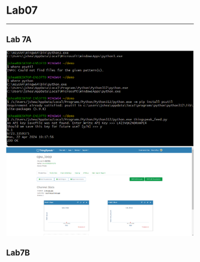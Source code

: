 # Lab07
----
## Lab 7A
![thingspeak](../images/Lab07.1.png)
![msys terminal](../images/Lab07.2.png)

## Lab7B
